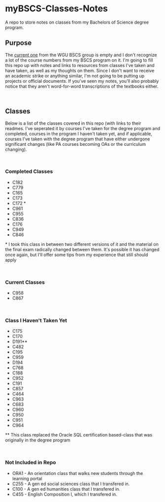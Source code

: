 # myBSCS-Classes-Notes
A repo to store notes on classes from my Bachelors of Science degree program.

## Purpose
<p>The <a href="https://github.com/WGU-BSCS/bscs-classes">current one</a> from the WGU BSCS group is empty and I don't recognize a lot of the course numbers from my BSCS program on it. I'm going to fill this repo up with notes and links to resources from classes I've taken and have taken, as well as my thoughts on them. Since I don't want to receive an academic strike or anything similar, I'm not going to be putting up projects or official documents. If you've seen my notes, you'll also probably notice that they aren't word-for-word transcriptions of the textbooks either.</p>
<br />

## Classes
<p>Below is a list of the classes covered in this repo (with links to their readmes. I've seperated it by courses I've taken for the degree program and completed, courses in the program I haven't taken yet, and if applicable, courses I've taken with the degree program that have either undergone significant changes (like PA courses becoming OAs or the curriculum changing).</p>
<br />
<h3>Completed Classes</h3>
<ul>

  <li>C182</li>
  <li>C779</li>
  <li>C165</li>
  <li>C173</li>
  <li>C172 *</li>
  <li>C961</li>
  <li>C955</li>
  <li>C836</li>
  <li>C176</li>
  <li>C949</li>
  <li>C846</li>
 </ul>
 <p>* I took this class in between two different versions of it and the material on the final exam radically changed between them. It's possible it has changed once again, but I'll offer some tips from my experience that still should apply</p>
  <br />
<h3>Current Classes</h3>
<ul> 
  <li>C958</li>
  <li>C867</li>
</ul>
  <br />
<h3>Class I Haven't Taken Yet</h3>
<ul> 
  <li>C175</li>
  <li>C170</li>
  <li>D191**</li>
  <li>C482</li>
  <li>C195</li>
  <li>C959</li>
  <li>D194</li>
  <li>C768</li>
  <li>C188</li>
  <li>C952</li>
  <li>C191</li>
  <li>C857</li>
  <li>C464</li>
  <li>C963</li>
  <li>C683</li>
  <li>C960</li>
  <li>C950</li>
  <li>C951</li>
  <li>C964</li>
</ul>
<p>** This class replaced the Oracle SQL certification based-class that was originally in the degree program</p>
  <br />
<h3>Not Included in Repo</h3>
<ul> 
  <li>ORA1 - An orientation class that walks new students through the learning portal</li>
  <li>C255 - A gen ed social sciences class that I transfered in.</li>
  <li>C100 - A gen ed humanities class that I transfered in.</li>
  <li>C455 - English Composition I, which I transfered in.</li>
</ul>

